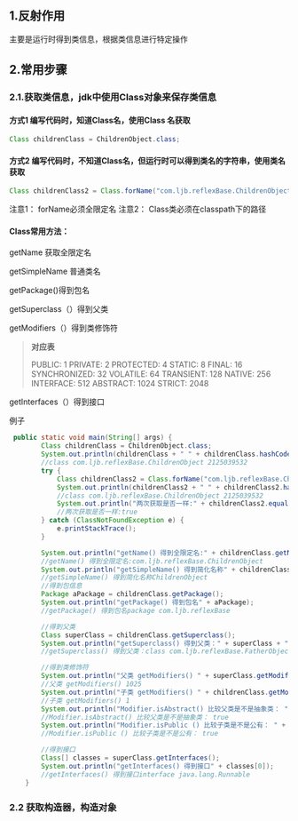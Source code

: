 ## 1.反射作用

主要是运行时得到类信息，根据类信息进行特定操作

## 2.常用步骤

### 2.1.获取类信息，jdk中使用Class对象来保存类信息

#### 方式1  编写代码时，知道Class名，使用Class 名获取

```java
Class childrenClass = ChildrenObject.class;
```

#### 方式2 编写代码时，不知道Class名，但运行时可以得到类名的字符串，使用类名获取

```java
Class childrenClass2 = Class.forName("com.ljb.reflexBase.ChildrenObject");
```

注意1： forName必须全限定名 注意2： Class类必须在classpath下的路径

#### Class常用方法：

getName  获取全限定名

getSimpleName 普通类名

getPackage()得到包名

getSuperclass（）得到父类

getModifiers（）得到类修饰符

>  **对应表** 
>
>  PUBLIC: 1
>  PRIVATE: 2
>  PROTECTED: 4
>  STATIC: 8
>  FINAL: 16
>  SYNCHRONIZED: 32
>  VOLATILE: 64
>  TRANSIENT: 128
>  NATIVE: 256
>  INTERFACE: 512
>  ABSTRACT: 1024
>  STRICT: 2048

getInterfaces（）得到接口

例子

```java
 public static void main(String[] args) {
        Class childrenClass = ChildrenObject.class;
        System.out.println(childrenClass + " " + childrenClass.hashCode());
        //class com.ljb.reflexBase.ChildrenObject 2125039532
        try {
            Class childrenClass2 = Class.forName("com.ljb.reflexBase.ChildrenObject");
            System.out.println(childrenClass2 + " " + childrenClass2.hashCode());
            //class com.ljb.reflexBase.ChildrenObject 2125039532
            System.out.println("两次获取是否一样:" + childrenClass2.equals(childrenClass));
            //两次获取是否一样:true
        } catch (ClassNotFoundException e) {
            e.printStackTrace();
        }

        System.out.println("getName() 得到全限定名:" + childrenClass.getName());
        //getName() 得到全限定名:com.ljb.reflexBase.ChildrenObject
        System.out.println("getSimpleName() 得到简化名称" + childrenClass.getSimpleName());
        //getSimpleName() 得到简化名称ChildrenObject
        //得到包信息
        Package aPackage = childrenClass.getPackage();
        System.out.println("getPackage() 得到包名" + aPackage);
        //getPackage() 得到包名package com.ljb.reflexBase

        //得到父类
        Class superClass = childrenClass.getSuperclass();
        System.out.println("getSuperclass() 得到父类：" + superClass + " " + superClass.hashCode());
        //getSuperclass() 得到父类：class com.ljb.reflexBase.FatherObject 312714112

        //得到类修饰符
        System.out.println("父类 getModifiers() " + superClass.getModifiers());
        //父类 getModifiers() 1025
        System.out.println("子类 getModifiers() " + childrenClass.getModifiers());
        //子类 getModifiers() 1
        System.out.println("Modifier.isAbstract() 比较父类是不是抽象类： " + Modifier.isAbstract(superClass.getModifiers()));
        //Modifier.isAbstract() 比较父类是不是抽象类： true
        System.out.println("Modifier.isPublic () 比较子类是不是公有： " + Modifier.isPublic(childrenClass.getModifiers()));
        //Modifier.isPublic () 比较子类是不是公有： true

        //得到接口
        Class[] classes = superClass.getInterfaces();
        System.out.println("getInterfaces() 得到接口" + classes[0]);
        //getInterfaces() 得到接口interface java.lang.Runnable
    }
```

### 2.2 获取构造器，构造对象

